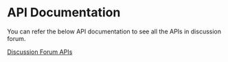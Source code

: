 # API Documentation

You can refer the below API documentation to see all the APIs in discussion forum.

[Discussion Forum APIs](http://docs.sunbird.org/latest/apis/discussionForum/)
